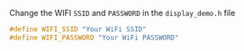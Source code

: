 




Change the WIFI `SSID` and `PASSWORD` in the `display_demo.h` file
~~~c
#define WIFI_SSID "Your WiFi SSID"
#define WIFI_PASSWORD "Your WiFi PASSWORD"
~~~
